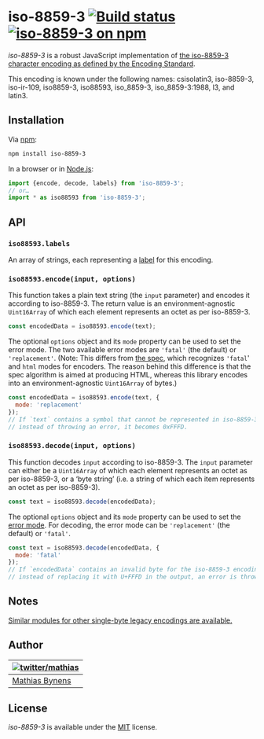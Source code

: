 # iso-8859-3 [![Build status](https://github.com/mathiasbynens/iso-8859-3/workflows/run-checks/badge.svg)](https://github.com/mathiasbynens/iso-8859-3/actions?query=workflow%3Arun-checks) [![iso-8859-3 on npm](https://img.shields.io/npm/v/iso-8859-3)](https://www.npmjs.com/package/iso-8859-3)

_iso-8859-3_ is a robust JavaScript implementation of [the iso-8859-3 character encoding as defined by the Encoding Standard](https://encoding.spec.whatwg.org/#iso-8859-3).

This encoding is known under the following names: csisolatin3, iso-8859-3, iso-ir-109, iso8859-3, iso88593, iso_8859-3, iso_8859-3:1988, l3, and latin3.

## Installation

Via [npm](https://www.npmjs.com/):

```bash
npm install iso-8859-3
```

In a browser or in [Node.js](https://nodejs.org/):

```js
import {encode, decode, labels} from 'iso-8859-3';
// or…
import * as iso88593 from 'iso-8859-3';
```

## API

### `iso88593.labels`

An array of strings, each representing a [label](https://encoding.spec.whatwg.org/#label) for this encoding.

### `iso88593.encode(input, options)`

This function takes a plain text string (the `input` parameter) and encodes it according to iso-8859-3. The return value is an environment-agnostic `Uint16Array` of which each element represents an octet as per iso-8859-3.

```js
const encodedData = iso88593.encode(text);
```

The optional `options` object and its `mode` property can be used to set the error mode. The two available error modes are `'fatal'` (the default) or `'replacement'`. (Note: This differs from [the spec](https://encoding.spec.whatwg.org/#error-mode), which recognizes `'fatal`' and `html` modes for encoders. The reason behind this difference is that the spec algorithm is aimed at producing HTML, whereas this library encodes into an environment-agnostic `Uint16Array` of bytes.)

```js
const encodedData = iso88593.encode(text, {
  mode: 'replacement'
});
// If `text` contains a symbol that cannot be represented in iso-8859-3,
// instead of throwing an error, it becomes 0xFFFD.
```

### `iso88593.decode(input, options)`

This function decodes `input` according to iso-8859-3. The `input` parameter can either be a `Uint16Array` of which each element represents an octet as per iso-8859-3, or a ‘byte string’ (i.e. a string of which each item represents an octet as per iso-8859-3).

```js
const text = iso88593.decode(encodedData);
```

The optional `options` object and its `mode` property can be used to set the [error mode](https://encoding.spec.whatwg.org/#error-mode). For decoding, the error mode can be `'replacement'` (the default) or `'fatal'`.

```js
const text = iso88593.decode(encodedData, {
  mode: 'fatal'
});
// If `encodedData` contains an invalid byte for the iso-8859-3 encoding,
// instead of replacing it with U+FFFD in the output, an error is thrown.
```

## Notes

[Similar modules for other single-byte legacy encodings are available.](https://www.npmjs.com/browse/keyword/legacy-encoding)

## Author

| [![twitter/mathias](https://gravatar.com/avatar/24e08a9ea84deb17ae121074d0f17125?s=70)](https://twitter.com/mathias "Follow @mathias on Twitter") |
|---|
| [Mathias Bynens](https://mathiasbynens.be/) |

## License

_iso-8859-3_ is available under the [MIT](https://mths.be/mit) license.
